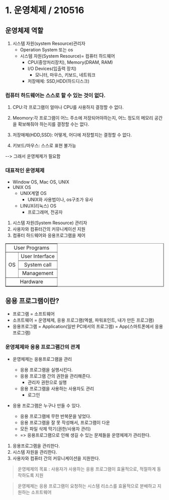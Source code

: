 # 1. 운영체제 / 210516


## 운영체제 역할

1. 시스템 자원(system Resource)관리자
    - Operation System 또는 os
    - 시스템 자원(System Resource)= 컴퓨터 하드웨어
        - CPU(중앙처리장치), Memory(DRAM, RAM)
        - I/O Devices(입출력 장치)
            - 모니터, 마우스, 키보드, 네트워크
        - 저장매체: SSD,HDD(하드디스크)

### 컴퓨터 하드웨어는 스스로 할 수 있는 것이 없다.

1. CPU:각 프로그램이 얼마나 CPU를 사용하지 결정할 수 없다.

2. Meomory:각 프로그램이 어느 주소에 저장되어야하는지, 어느 정도의 메모리 공간을 확보해줘야 하는지를 결정할 수는 없다.

3. 저장매체(HDD,SSD): 어떻게, 어디에 저장할지는 결정할 수 없다.

4. 키보드/마우스: 스스로 표현 불가능

-->  그래서 운영체제가 필요함


### 대표적인 운영체제

- Window OS, Mac OS, UNIX
- UNIX OS
    - UNIX계열 OS
         - UNIX와 사용법이나, os구조가 유사
    - LINUX(리눅스) OS
         - 프로그래머, 전공자


1. 시스템 자원(System Resource) 관리자
2. 사용자와 컴퓨터간의 커뮤니케이션 지원
3. 컴퓨터 하드웨어와 응용프로그램을 제어

<table border="1" width=250>
    <tr align="center">
        <td colspan= "2">User Programs</td>
    </tr>
    <tr align="center">
       <td rowspan="3">OS</td>
       <td>User Interface</td> 
    </tr>
    <tr align="center">
        <td>System call</td>
    </tr>
    <tr align="center">
        <td>Management</td>
    </tr>
    <tr align="center">
        <td colspan = "2">Hardware</td>
    </tr>

</table>



## 응용 프로그램이란?

- 프로그램 = 소프트웨어
- 소프트웨어 = 운영체제, 응용 프로그램(엑셀, 파워포인트, 내가 만든 프로그램)
- 응용프로그램 = Application(일반 PC에서의 프로그램) = App(스마트폰에서 응용 프로그램)

### 운영체제와 응용 프로그램간의 관계

- 운영체제는 응용프로그램을 관리
    - 응용 프로그램을 실행시킨다.
    - 응용 프로그램 간의 권한을 관리해준다.
        - 관리자 권한으로 실행
    - 응용 프로그램을 사용하는 사용자도 관리
        - 로그인

-  응용 프로그램은 누구나 만들 수 있다.
    - 응용 프로그램에 무한 반복문을 넣었다.
    - 응용 프로그램을 잘 못 작성해서, 프로그램이 다운
    - 모든 파일 삭제 막기(권한/사용자 관리)
    - => 응용프로그램으로 인해 생길 수 있는 문제들을 운영체제가 관리한다.

1. 응용프로그램을 관리한다.
2. 시스템 자원을 관리한다.
3. 사용자와 컴퓨터 간의 커뮤니케이션을 지원한다.

> 운영체제의 목표 : 사용자가 사용하는 응용 프로그램이 효율적으로, 적절하게 동작하도록 지원

> 운영체제는 응용 프로그램이 요청하는 시스템 리소스를 효율적으로 분배하고 지원하는 소프트웨어